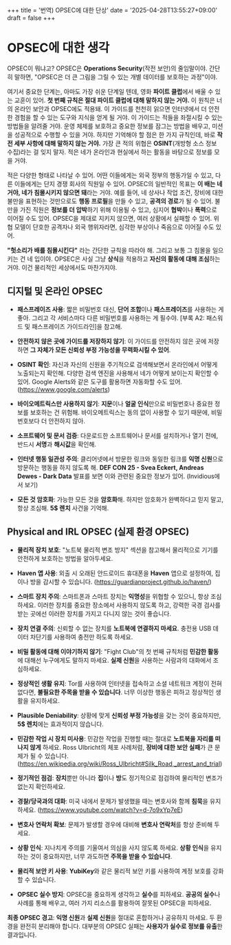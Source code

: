 +++
title = '번역) OPSEC에 대한 단상'
date = '2025-04-28T13:55:27+09:00'
draft = false
+++

# OPSEC에 대한 생각

OPSEC이 뭐냐고? OPSEC은 **Operations Security**(작전 보안)의 줄임말이야. 간단히 말하면, "OPSEC은 더 큰 그림을 그릴 수 있는 개별 데이터를 보호하는 과정"이야.

여기서 중요한 단계는, 아마도 가장 쉬운 단계일 텐데, 영화 **파이트 클럽**에서 배울 수 있는 교훈이 있어. **첫 번째 규칙은 절대 파이트 클럽에 대해 말하지 않는 거야.** 이 원칙은 너의 온라인 보안과 OPSEC에도 적용돼. 이 가이드를 천천히 읽으면 인터넷에서 더 안전한 경험을 할 수 있는 도구와 지식을 얻게 될 거야. 이 가이드는 적들을 좌절시킬 수 있는 방법들을 알려줄 거야. 운영 체제를 보호하고 중요한 정보를 잠그는 방법을 배우고, 미션을 성공적으로 수행할 수 있을 거야. 하지만 기억해야 할 점은 한 가지 규칙인데, 바로 **작전 세부 사항에 대해 말하지 않는 거야.** 가장 큰 적의 위협은 **OSINT**(개방형 소스 정보 수집)라는 걸 잊지 말자. 적은 네가 온라인과 현실에서 하는 활동을 바탕으로 정보를 모을 거야.

적은 다양한 형태로 나타날 수 있어. 어떤 이들에게는 외국 정부의 행동가일 수 있고, 다른 이들에게는 단지 경쟁 회사의 직원일 수 있어. OPSEC의 일반적인 목표는 **이 배는 네 거야, 네가 침몰시키지 않으면 돼**라는 거야. 예를 들어, 네 상사나 작업 조건, 장비에 대한 불만을 표현하는 것만으로도 **행동 프로필**을 만들 수 있고, **공격의 경로**가 될 수 있어. 불만을 가진 직원은 **정보를 더 압박**하기 위해 이용될 수 있고, 심지어 **협박**이나 **폭력**으로 이어질 수도 있어. OPSEC을 제대로 지키지 않으면, 여러 상황에서 실패할 수 있어. 위협 모델이 단호한 공격자나 외국 행위자라면, 심각한 부상이나 죽음으로 이어질 수도 있어.

**"헛소리가 배를 침몰시킨다"** 라는 간단한 규칙을 따라야 해. 그리고 보통 그 침몰을 일으키는 건 네 입이야. OPSEC은 사실 그냥 **상식**을 적용하고 **자신의 활동에 대해 조심**하는 거야. 이건 물리적인 세상에서도 마찬가지야.


## 디지털 및 온라인 OPSEC

- **패스프레이즈 사용**: 짧은 비밀번호 대신, **단어 조합**이나 **패스프레이즈**를 사용하는 게 좋아. 그리고 각 서비스마다 다른 비밀번호를 사용하는 게 필수야. [부록 A2: 패스워드 및 패스프레이즈 가이드라인]을 참고해.
  
- **안전하지 않은 곳에 가이드를 저장하지 않기**: 이 가이드를 안전하지 않은 곳에 저장하면 **그 자체가 모든 신뢰성 부정 가능성을 무력화시킬 수 있어**.

- **OSINT 확인**: 자신과 자신의 신원을 주기적으로 검색해보면서 온라인에서 어떻게 노출되는지 확인해. 다양한 검색 엔진을 사용해서 네가 어떻게 보이는지 확인할 수 있어. Google Alerts와 같은 도구를 활용하면 자동화할 수도 있어. (https://www.google.com/alerts)

- **바이오메트릭스만 사용하지 않기**: **지문**이나 **얼굴 인식**만으로 비밀번호나 중요한 정보를 보호하는 건 위험해. 바이오메트릭스는 동의 없이 사용할 수 있기 때문에, 비밀번호보다 더 안전하지 않아.

- **소프트웨어 및 문서 검증**: 다운로드한 소프트웨어나 문서를 설치하거나 열기 전에, 반드시 **서명**과 **해시값**을 확인해.

- **인터넷 행동 일관성 주의**: 클리어넷에서 방문한 링크와 동일한 링크를 **익명 신원**으로 방문하는 행동을 하지 않도록 해. **DEF CON 25 - Svea Eckert, Andreas Dewes - Dark Data** 발표를 보면 이와 관련된 중요한 정보가 있어. (Invidious에서 보기)

- **모든 것 암호화**: 가능한 모든 것을 **암호화**해. 하지만 암호화가 완벽하다고 믿지 말고, 항상 조심해. **5$ 렌치** 사건을 기억해.


## Physical and IRL OPSEC (실제 환경 OPSEC)

- **물리적 장치 보호**: "노트북 물리적 변조 방지" 섹션을 참고해서 물리적으로 기기를 안전하게 보호하는 방법을 알아두세요.

- **Haven 앱 사용**: 외출 시 오래된 안드로이드 휴대폰을 **Haven** 앱으로 설정하여, 집이나 방을 감시할 수 있습니다. (https://guardianproject.github.io/haven/)

- **스마트 장치 주의**: 스마트폰과 스마트 장치는 **익명성**을 위협할 수 있으니, 항상 조심하세요. 이러한 장치를 중요한 장소에서 사용하지 않도록 하고, 강력한 국경 검사를 받는 곳에선 이러한 장치를 가지고 다니지 않는 것이 좋습니다.

- **장치 연결 주의**: 신뢰할 수 없는 장치를 **노트북에 연결하지 마세요**. 충전용 USB 데이터 차단기를 사용하여 충전만 하도록 하세요.

- **비밀 활동에 대해 이야기하지 않기**: "Fight Club"의 첫 번째 규칙처럼 **민감한 활동**에 대해선 누구에게도 말하지 마세요. **실제 신원**을 사용하는 사람과의 대화에서 조심하세요.

- **정상적인 생활 유지**: Tor를 사용하여 인터넷을 접속하고 소셜 네트워크 계정이 전혀 없다면, **불필요한 주목을 받을 수 있습니다**. 너무 이상한 행동은 피하고 정상적인 생활을 유지하세요.

- **Plausible Deniability**: 상황에 맞게 **신뢰성 부정 가능성**을 갖는 것이 중요하지만, **5$ 렌치**에는 효과적이지 않습니다.

- **민감한 작업 시 장치 미사용**: 민감한 작업을 진행할 때는 절대로 **노트북을 자리를 떠나지 않게** 하세요. Ross Ulbricht의 체포 사례처럼, **장비에 대한 보안 실패**가 큰 문제가 될 수 있습니다. (https://en.wikipedia.org/wiki/Ross_Ulbricht#Silk_Road,_arrest_and_trial)

- **정기적인 점검**: **장치**뿐만 아니라 **집**이나 **방**도 정기적으로 점검하여 물리적인 변조가 없는지 확인하세요.

- **경찰/당국과의 대화**: 미국 내에서 문제가 발생했을 때는 변호사와 함께 **침묵**을 유지하세요. (https://www.youtube.com/watch?v=d-7o9xYp7eE)

- **변호사 연락처 확보**: 문제가 발생할 경우에 대비해 **변호사 연락처**를 항상 준비해 두세요.

- **상황 인식**: 지나치게 주의를 기울여서 의심을 사지 않도록 하세요. **상황 인식**을 유지하는 것이 중요하지만, 너무 과도하면 **주목을 받을 수 있습니다**.

- **물리적 보안 키 사용**: **YubiKey**와 같은 물리적 보안 키를 사용하여 계정 보호를 강화할 수 있습니다.

- **OPSEC 실수 방지**: OPSEC을 중요하게 생각하고 **실수**를 피하세요. **공공의 실수**나 사례를 통해 배우고, 여러 가지 리소스를 활용하여 잘못된 OPSEC을 피하세요.

**최종 OPSEC 경고**: **익명 신원**과 **실제 신원**을 절대로 혼합하거나 공유하지 마세요. 두 환경을 완전히 분리해야 합니다. 대부분의 OPSEC 실패는 **사용자가 실수로 정보를 유출**한 결과입니다.